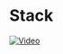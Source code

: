 # Stack

[![Video](https://img.youtube.com/vi/KInG04mAjO0/maxresdefault.jpg)](https://www.youtube.com/watch?v=KInG04mAjO0)
